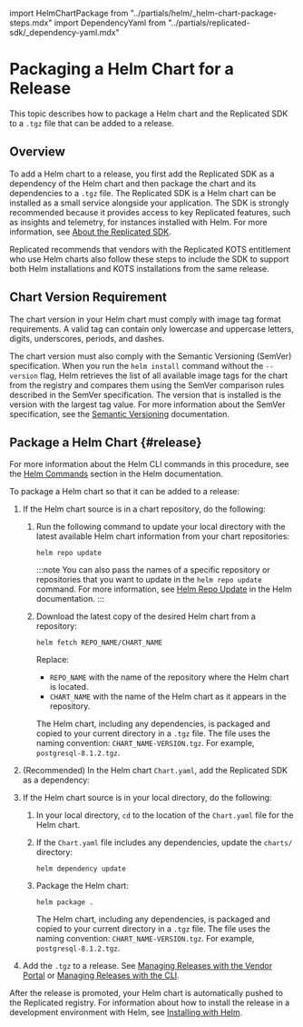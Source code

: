 import HelmChartPackage from "../partials/helm/_helm-chart-package-steps.mdx"
import DependencyYaml from "../partials/replicated-sdk/_dependency-yaml.mdx"

# Packaging a Helm Chart for a Release

This topic describes how to package a Helm chart and the Replicated SDK to a `.tgz` file that can be added to a release.

## Overview

To add a Helm chart to a release, you first add the Replicated SDK as a dependency of the Helm chart and then package the chart and its dependencies to a `.tgz` file. The Replicated SDK is a Helm chart can be installed as a small service alongside your application. The SDK is strongly recommended because it provides access to key Replicated features, such as insights and telemetry, for instances installed with Helm. For more information, see [About the Replicated SDK](replicated-sdk-overview).   

Replicated recommends that vendors with the Replicated KOTS entitlement who use Helm charts also follow these steps to include the SDK to support both Helm installations and KOTS installations from the same release.

## Chart Version Requirement

The chart version in your Helm chart must comply with image tag format requirements. A valid tag can contain only lowercase and uppercase letters, digits, underscores, periods, and dashes.

The chart version must also comply with the Semantic Versioning (SemVer) specification. When you run the `helm install` command without the `--version` flag, Helm retrieves the list of all available image tags for the chart from the registry and compares them using the SemVer comparison rules described in the SemVer specification. The version that is installed is the version with the largest tag value. For more information about the SemVer specification, see the [Semantic Versioning](https://semver.org) documentation.

## Package a Helm Chart {#release}

For more information about the Helm CLI commands in this procedure, see the [Helm Commands](https://helm.sh/docs/helm/helm/) section in the Helm documentation.

To package a Helm chart so that it can be added to a release:

1. If the Helm chart source is in a chart repository, do the following:

   1. Run the following command to update your local directory with the latest available Helm chart information from your chart repositories:

      ```
      helm repo update
      ```
      :::note
      You can also pass the names of a specific repository or repositories that you want to update in the `helm repo update` command. For more information, see [Helm Repo Update](https://helm.sh/docs/helm/helm_repo_update/) in the Helm documentation.
      :::
      
   1. Download the latest copy of the desired Helm chart from a repository:

      ```
      helm fetch REPO_NAME/CHART_NAME
      ```
      Replace:
      * `REPO_NAME` with the name of the repository where the Helm chart is located.
      * `CHART_NAME` with the name of the Helm chart as it appears in the repository.

      The Helm chart, including any dependencies, is packaged and copied to your current directory in a `.tgz` file. The file uses the naming convention: `CHART_NAME-VERSION.tgz`. For example, `postgresql-8.1.2.tgz`.

1. (Recommended) In the Helm chart `Chart.yaml`, add the Replicated SDK as a dependency:

    <DependencyYaml/>

1. If the Helm chart source is in your local directory, do the following:

   1. In your local directory, `cd` to the location of the `Chart.yaml` file for the Helm chart.

   1. If the `Chart.yaml` file includes any dependencies, update the `charts/` directory:

      ```
      helm dependency update
      ```
   1. Package the Helm chart:

      ```
      helm package .
      ```

      The Helm chart, including any dependencies, is packaged and copied to your current directory in a `.tgz` file. The file uses the naming convention: `CHART_NAME-VERSION.tgz`. For example, `postgresql-8.1.2.tgz`.

1. Add the `.tgz` to a release. See [Managing Releases with the Vendor Portal](releases-creating-releases) or [Managing Releases with the CLI](releases-creating-cli).

  After the release is promoted, your Helm chart is automatically pushed to the Replicated registry. For information about how to install the release in a development environment with Helm, see [Installing with Helm](install-with-helm).  